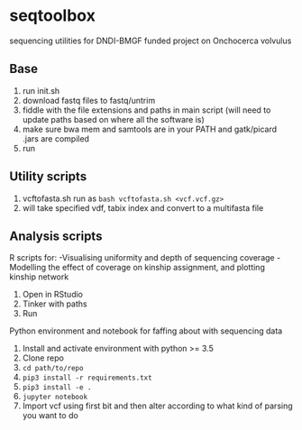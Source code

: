 # seqtoolbox
sequencing utilities for DNDI-BMGF funded project on Onchocerca volvulus

## Base

1. run init.sh
2. download fastq files to fastq/untrim
3. fiddle with the file extensions and paths in main script (will need to update paths based on where all the software is)
4. make sure bwa mem and samtools are in your PATH and gatk/picard .jars are compiled
5. run

## Utility scripts
1. vcftofasta.sh run as `bash vcftofasta.sh <vcf.vcf.gz>`
2. will take specified vdf, tabix index and convert to a multifasta file

## Analysis scripts
R scripts for:
-Visualising uniformity and depth of sequencing coverage
-Modelling the effect of coverage on kinship assignment, and plotting kinship network

1. Open in RStudio
2. Tinker with paths
3. Run

Python environment and notebook for faffing about with sequencing data
1. Install and activate environment with python >= 3.5
2. Clone repo
3. `cd path/to/repo`
4. `pip3 install -r requirements.txt`
5. `pip3 install -e .`
6. `jupyter notebook`
7. Import vcf using first bit and then alter according to what kind of parsing you want to do
